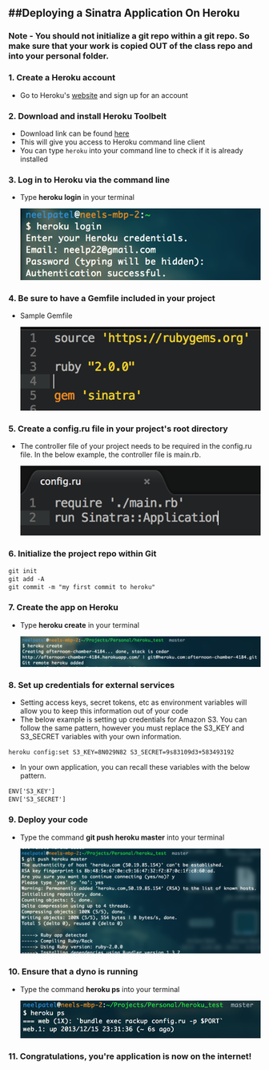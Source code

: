 ##Deploying a Sinatra Application On Heroku
---
### Note - You should not initialize a git repo within a git repo.  So make sure that your work is copied OUT of the class repo and into your personal folder.

### 1. Create a Heroku account
 - Go to Heroku's [website](www.heroku.com) and sign up for an account
 
### 2. Download and install Heroku Toolbelt
 - Download link can be found [here](https://toolbelt.heroku.com)
 - This will give you access to Heroku command line client 
- You can type `heroku` into your command line to check if it is already installed
 
### 3. Log in to Heroku via the command line
- Type **heroku login** in your terminal

   ![login](./login.png)      

### 4. Be sure to have a Gemfile included in your project
- Sample Gemfile
   
   ![gemfile](./sample_gemfile.png)  

### 5. Create a config.ru file in your project's root directory 
- The controller file of your project needs to be required in the config.ru file.  In the below example, the controller file is main.rb. 

   ![configru](./configru.png)

### 6. Initialize the project repo within Git
```
git init
git add -A
git commit -m "my first commit to heroku"
```
### 7. Create the app on Heroku
- Type **heroku create** in your terminal

   ![create](./create.png)

### 8.  Set up credentials for external services 
- Setting access keys, secret tokens, etc as environment variables will allow you to keep this information out of your code
- The below example is setting up credentials for Amazon S3.  You can follow the same pattern, however you must replace the S3_KEY and S3_SECRET variables with your own information.  

```
heroku config:set S3_KEY=8N029N82 S3_SECRET=9s83109d3+583493192
```

- In your own application, you can recall these variables with the below pattern.

```
ENV['S3_KEY']
ENV['S3_SECRET']
```

### 9. Deploy your code 
- Type the command **git push heroku master** into your terminal

   ![deploy](./deploy.png)

### 10. Ensure that a dyno is running
- Type the command **heroku ps** into your terminal

   ![dyno](./dyno.png)

### 11. Congratulations, you're application is now on the internet!
